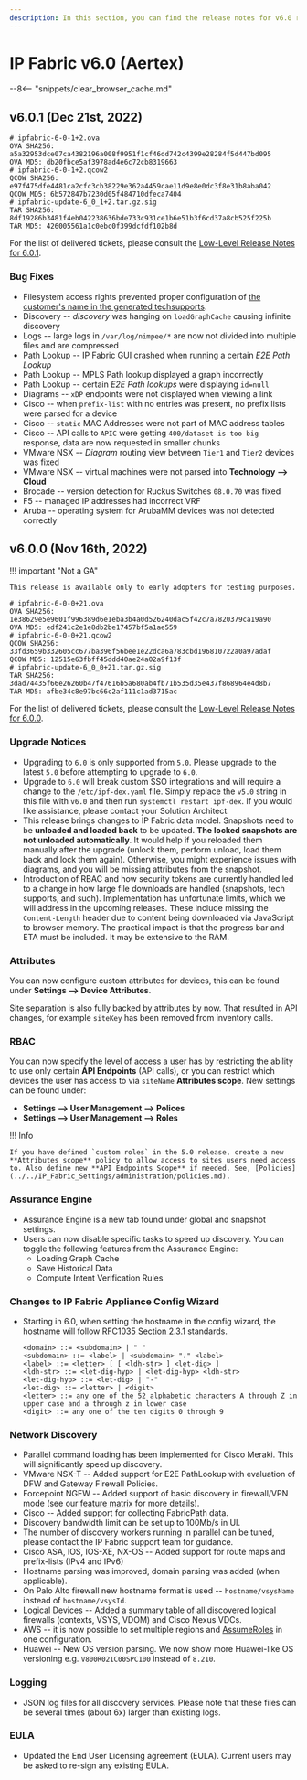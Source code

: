 ```yaml
---
description: In this section, you can find the release notes for v6.0 releases.
---
```


# IP Fabric v6.0 (Aertex)

--8<-- "snippets/clear_browser_cache.md"

## v6.0.1 (Dec 21st, 2022)

```shell
# ipfabric-6-0-1+2.ova
OVA SHA256: a5a32953dce07ca4382196a008f9951f1cf46dd742c4399e28284f5d447bd095
OVA MD5: db20fbce5af3978ad4e6c72cb8319663
# ipfabric-6-0-1+2.qcow2
QCOW SHA256: e97f475dfe4481ca2cfc3cb38229e362a4459cae11d9e8e0dc3f8e31b8aba042
QCOW MD5: 6b572847b7230d05f484710dfeca7404
# ipfabric-update-6_0_1+2.tar.gz.sig
TAR SHA256: 8df19286b3481f4eb042238636bde733c931ce1b6e51b3f6cd37a8cb525f225b
TAR MD5: 426005561a1c0ebc0f399dcfdf102b8d
```

For the list of delivered tickets, please consult the [Low-Level Release Notes for 6.0.1](../release_notes_low-level/6.x/6.0.x/6.0.1.md).

### Bug Fixes

- Filesystem access rights prevented proper configuration of [the customer's name in the generated techsupports](../../support/known_issues/IP_Fabric/Customer_name_in_techsupport.md).
- Discovery -- _discovery_ was hanging on `loadGraphCache` causing infinite discovery
- Logs -- large logs in `/var/log/nimpee/*` are now not divided into multiple files and are compressed
- Path Lookup -- IP Fabric GUI crashed when running a certain _E2E Path Lookup_
- Path Lookup -- MPLS Path lookup displayed a graph incorrectly
- Path Lookup -- certain _E2E Path lookups_ were displaying `id=null`
- Diagrams -- `xDP` endpoints were not displayed when viewing a link
- Cisco -- when `prefix-list` with no entries was present, no prefix lists were parsed for a device
- Cisco -- `static` MAC Addresses were not part of MAC address tables
- Cisco -- API calls to `APIC` were getting `400/dataset is too big` response, data are now requested in smaller chunks
- VMware NSX -- _Diagram_ routing view between `Tier1` and `Tier2` devices was fixed
- VMware NSX -- virtual machines were not parsed into **Technology --> Cloud**
- Brocade -- version detection for Ruckus Switches `08.0.70` was fixed
- F5 -- managed IP addresses had incorrect VRF
- Aruba -- operating system for ArubaMM devices was not detected correctly

## v6.0.0 (Nov 16th, 2022)

!!! important "Not a GA"

    This release is available only to early adopters for testing purposes.

```shell
# ipfabric-6-0-0+21.ova
OVA SHA256: 1e38629e5e9601f996389d6e1eba3b4a0d526240dac5f42c7a7820379ca19a90
OVA MD5: edf241c2e1e8db2be17457bf5a1ae559
# ipfabric-6-0-0+21.qcow2
QCOW SHA256: 33fd3659b332605cc677ba396f56bee1e22dca6a783cbd196810722a0a97adaf
QCOW MD5: 12515e63fbff45ddd40ae24a02a9f13f
# ipfabric-update-6_0_0+21.tar.gz.sig
TAR SHA256: 3dad74435f66e26260b47f47616b5a680ab4fb71b535d35e437f868964e4d8b7
TAR MD5: afbe34c8e97bc66c2af111c1ad3715ac
```

For the list of delivered tickets, please consult the [Low-Level Release Notes for 6.0.0](../release_notes_low-level/6.x/6.0.x/6.0.0.md).

### Upgrade Notices

- Upgrading to `6.0` is only supported from `5.0`. Please upgrade to the latest `5.0` before attempting to upgrade to `6.0`.
- Upgrade to `6.0` will break custom SSO integrations and will require a change to the `/etc/ipf-dex.yaml` file. Simply replace the `v5.0` string in this file with `v6.0` and then run `systemctl restart ipf-dex`. If you would like assistance, please contact your Solution Architect.
- This release brings changes to IP Fabric data model. Snapshots need to be **unloaded and loaded back** to be updated. **The locked snapshots are not unloaded automatically**. It would help if you reloaded them manually after the upgrade (unlock them, perform unload, load them back and lock them again). Otherwise, you might experience issues with diagrams, and you will be missing attributes from the snapshot.
- Introduction of RBAC and how security tokens are currently handled led to a change in how large file downloads are handled (snapshots, tech supports, and such). Implementation has unfortunate limits, which we will address in the upcoming releases. These include missing the `Content-Length` header due to content being downloaded via JavaScript to browser memory. The practical impact is that the progress bar and ETA must be included. It may be extensive to the RAM.

### Attributes

You can now configure custom attributes for devices, this can be found under **Settings --> Device Attributes**.

Site separation is also fully backed by attributes by now. That resulted in API changes, for example `siteKey` has been removed from inventory calls.

### RBAC

You can now specify the level of access a user has by restricting the ability to use only certain **API Endpoints** (API calls), or you can restrict which devices the user has access to via `siteName` **Attributes scope**. New settings can be found under:

- **Settings --> User Management --> Polices**
- **Settings --> User Management --> Roles**

!!! Info

    If you have defined `custom roles` in the 5.0 release, create a new **Attributes scope** policy to allow access to sites users need access to. Also define new **API Endpoints Scope** if needed. See, [Policies](../../IP_Fabric_Settings/administration/policies.md).

### Assurance Engine

- Assurance Engine is a new tab found under global and snapshot settings.
- Users can now disable specific tasks to speed up discovery. You can toggle the following features from the Assurance Engine:
  - Loading Graph Cache
  - Save Historical Data
  - Compute Intent Verification Rules

### Changes to IP Fabric Appliance Config Wizard

- Starting in 6.0, when setting the hostname in the config wizard, the hostname will follow [RFC1035 Section 2.3.1](https://www.rfc-editor.org/rfc/rfc1035#section-2.3.1) standards.

  ```bnf
  <domain> ::= <subdomain> | " "
  <subdomain> ::= <label> | <subdomain> "." <label>
  <label> ::= <letter> [ [ <ldh-str> ] <let-dig> ]
  <ldh-str> ::= <let-dig-hyp> | <let-dig-hyp> <ldh-str>
  <let-dig-hyp> ::= <let-dig> | "-"
  <let-dig> ::= <letter> | <digit>
  <letter> ::= any one of the 52 alphabetic characters A through Z in upper case and a through z in lower case
  <digit> ::= any one of the ten digits 0 through 9
  ```

### Network Discovery

- Parallel command loading has been implemented for Cisco Meraki. This will significantly speed up discovery.
- VMware NSX-T -- Added support for E2E PathLookup with evaluation of DFW and Gateway Firewall Policies.
- Forcepoint NGFW -- Added support of basic discovery in firewall/VPN mode (see our [feature matrix](https://matrix.ipfabric.io) for more details).
- Cisco -- Added support for collecting FabricPath data.
- Discovery bandwidth limit can be set up to 100Mb/s in UI.
- The number of discovery workers running in parallel can be tuned, please contact the IP Fabric support team for guidance.
- Cisco ASA, IOS, IOS-XE, NX-OS -- Added support for route maps and prefix-lists (IPv4 and IPv6)
- Hostname parsing was improved, domain parsing was added (when applicable).
- On Palo Alto firewall new hostname format is used -- `hostname/vsysName` instead of `hostname/vsysId`.
- Logical Devices -- Added a summary table of all discovered logical firewalls (contexts, VSYS, VDOM) and Cisco Nexus VDCs.
- AWS -- it is now possible to set multiple regions and [AssumeRoles](https://docs.aws.amazon.com/STS/latest/APIReference/API_AssumeRole.html) in one configuration.
- Huawei -- New OS version parsing. We now show more Huawei-like OS versioning e.g. `V800R021C00SPC100` instead of `8.210`.

### Logging

- JSON log files for all discovery services. Please note that these files can be several times (about 6x) larger than existing logs.

### EULA

- Updated the End User Licensing agreement (EULA). Current users may be asked to re-sign any existing EULA.
